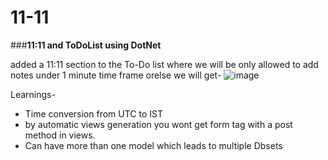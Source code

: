 # 11-11
###**11:11 and ToDoList using DotNet**

added a 11:11 section to the To-Do list where we will be only allowed to add notes under 1 minute time frame orelse we will get- 
![image](https://github.com/Yooosless/11-11/assets/81465960/48911106-1b19-47d4-a481-db57ec02261f)

Learnings-
* Time conversion from UTC to IST 
* by automatic views generation you wont get form tag with a post method in views.
* Can have more than one model which leads to multiple Dbsets
